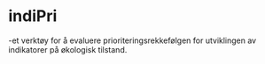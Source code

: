 # indiPri
-et verktøy for å evaluere prioriteringsrekkefølgen for utviklingen av indikatorer på økologisk tilstand.

